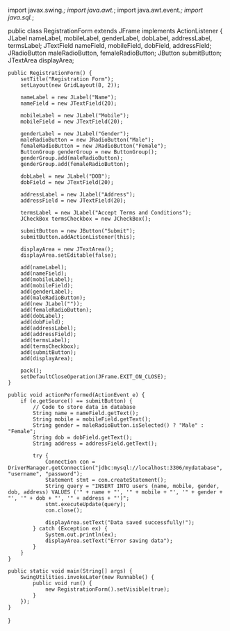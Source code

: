 
import javax.swing.*;
import java.awt.*;
import java.awt.event.*;
import java.sql.*;

public class RegistrationForm extends JFrame implements ActionListener {
    JLabel nameLabel, mobileLabel, genderLabel, dobLabel, addressLabel, termsLabel;
    JTextField nameField, mobileField, dobField, addressField;
    JRadioButton maleRadioButton, femaleRadioButton;
    JButton submitButton;
    JTextArea displayArea;

    public RegistrationForm() {
        setTitle("Registration Form");
        setLayout(new GridLayout(8, 2));

        nameLabel = new JLabel("Name");
        nameField = new JTextField(20);

        mobileLabel = new JLabel("Mobile");
        mobileField = new JTextField(20);

        genderLabel = new JLabel("Gender");
        maleRadioButton = new JRadioButton("Male");
        femaleRadioButton = new JRadioButton("Female");
        ButtonGroup genderGroup = new ButtonGroup();
        genderGroup.add(maleRadioButton);
        genderGroup.add(femaleRadioButton);

        dobLabel = new JLabel("DOB");
        dobField = new JTextField(20);

        addressLabel = new JLabel("Address");
        addressField = new JTextField(20);

        termsLabel = new JLabel("Accept Terms and Conditions");
        JCheckBox termsCheckbox = new JCheckBox();

        submitButton = new JButton("Submit");
        submitButton.addActionListener(this);

        displayArea = new JTextArea();
        displayArea.setEditable(false);

        add(nameLabel);
        add(nameField);
        add(mobileLabel);
        add(mobileField);
        add(genderLabel);
        add(maleRadioButton);
        add(new JLabel(""));
        add(femaleRadioButton);
        add(dobLabel);
        add(dobField);
        add(addressLabel);
        add(addressField);
        add(termsLabel);
        add(termsCheckbox);
        add(submitButton);
        add(displayArea);

        pack();
        setDefaultCloseOperation(JFrame.EXIT_ON_CLOSE);
    }

    public void actionPerformed(ActionEvent e) {
        if (e.getSource() == submitButton) {
            // Code to store data in database
            String name = nameField.getText();
            String mobile = mobileField.getText();
            String gender = maleRadioButton.isSelected() ? "Male" : "Female";
            String dob = dobField.getText();
            String address = addressField.getText();

            try {
                Connection con = DriverManager.getConnection("jdbc:mysql://localhost:3306/mydatabase", "username", "password");
                Statement stmt = con.createStatement();
                String query = "INSERT INTO users (name, mobile, gender, dob, address) VALUES ('" + name + "', '" + mobile + "', '" + gender + "', '" + dob + "', '" + address + "')";
                stmt.executeUpdate(query);
                con.close();

                displayArea.setText("Data saved successfully!");
            } catch (Exception ex) {
                System.out.println(ex);
                displayArea.setText("Error saving data");
            }
        }
    }

    public static void main(String[] args) {
        SwingUtilities.invokeLater(new Runnable() {
            public void run() {
                new RegistrationForm().setVisible(true);
            }
        });
    }
}